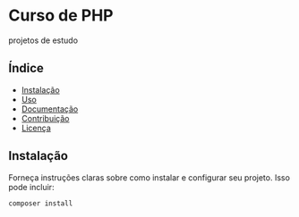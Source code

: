 # Curso de PHP

projetos de estudo 

## Índice

- [Instalação](#instalação)
- [Uso](#uso)
- [Documentação](#documentação)
- [Contribuição](#contribuição)
- [Licença](#licença)

## Instalação

Forneça instruções claras sobre como instalar e configurar seu projeto. Isso pode incluir:

```bash
composer install
